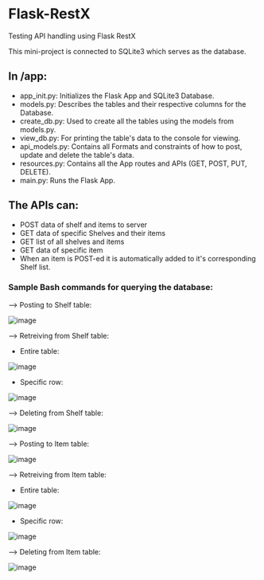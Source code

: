 # Flask-RestX
Testing API handling using Flask RestX

This mini-project is connected to SQLite3 which serves as the database.

## In /app:
- app_init.py: Initializes the Flask App and SQLite3 Database.
- models.py: Describes the tables and their respective columns for the Database.
- create_db.py: Used to create all the tables using the models from models.py.
- view_db.py: For printing the table's data to the console for viewing.
- api_models.py: Contains all Formats and constraints of how to post, update and delete the table's data.
- resources.py: Contains all the App routes and APIs (GET, POST, PUT, DELETE).
- main.py: Runs the Flask App.

## The APIs can:
- POST data of shelf and items to server
- GET data of specific Shelves and their items
- GET list of all shelves and items
- GET data of specific item
- When an item is POST-ed it is automatically added to it's corresponding Shelf list.

### Sample Bash commands for querying the database:
--> Posting to Shelf table:

![image](https://github.com/user-attachments/assets/176a784a-88cc-4abb-85e1-0e7fee16befc)

--> Retreiving from Shelf table:
  
- Entire table:

![image](https://github.com/user-attachments/assets/29423c42-cd6b-47f5-b1f2-29faca6d44d9)

- Specific row:

![image](https://github.com/user-attachments/assets/dc520cd7-6f4b-4566-a123-5a55e2e9e44a)

--> Deleting from Shelf table:

![image](https://github.com/user-attachments/assets/e6661665-bac9-4039-a4f9-53b5a25288ec)


--> Posting to Item table:

![image](https://github.com/user-attachments/assets/f6d1ead7-b272-4b72-b188-88a57fae9aaa)

--> Retreiving from Item table:

- Entire table:

![image](https://github.com/user-attachments/assets/e2da530c-bf68-4d7b-b529-674d712946e7)

- Specific row:

![image](https://github.com/user-attachments/assets/e38edf15-f0cd-4147-90f8-ef66bd24a6ac)

--> Deleting from Item table:

![image](https://github.com/user-attachments/assets/889c2291-8b8a-4783-b521-8618d6c47627)



